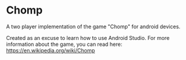# Chomp
A two player implementation of the game "Chomp" for android devices. 

Created as an excuse to learn how to use Android Studio. For more information about the game, you can read here:
https://en.wikipedia.org/wiki/Chomp